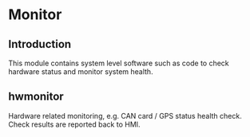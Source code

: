 # Monitor

## Introduction
This module contains system level software such as code to check hardware status and monitor system health.

## hwmonitor
Hardware related monitoring, e.g. CAN card / GPS status health check. Check results are reported back to HMI.
